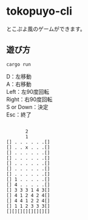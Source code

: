 # tokopuyo-cli
とこぷよ風のゲームができます。  
## 遊び方
```
cargo run
```

D：左移動  
A：右移動  
Left：左90度回転  
Right：右90度回転  
S or Down：決定  
Esc：終了  

```
                
       2        
       1        
[] . . . . . .[]
[] . . x . . .[]
[] . . . . . .[]
[] . . . . . .[]
[] . . . . . .[]
[] . . . . . .[]
[] . . . . . .[]
[] 1 . . . . .[]
[] 4 . . . . .[]
[] 3 3 3 1 4 3[]
[] 4 1 2 4 2 4[]
[] 4 4 1 2 2 4[]
[] 1 1 2 3 3 3[]
[][][][][][][][]
```